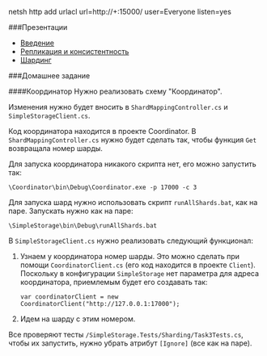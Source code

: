 netsh http add urlacl url=http://+:15000/ user=Everyone listen=yes

###Презентации

* [Введение](https://github.com/konturschool/05-databases/raw/master/Презентации/Introduction.pdf)
* [Репликация и консистентность](https://github.com/konturschool/05-databases/raw/master/Презентации/Replication&Consistency.pptx)
* [Шардинг](https://github.com/konturschool/05-databases/raw/master/Презентации/Sharding.pdf)


###Домашнее задание

####Координатор
Нужно реализовать схему "Координатор".

Изменения нужно будет вносить в `ShardMappingController.cs` и `SimpleStorageClient.cs`.

Код координатора находится в проекте Coordinator. В `ShardMappingController.cs` нужно будет сделать так, чтобы функция `Get` возвращала номер шарды.

Для запуска координатора никакого скрипта нет, его можно запустить так:

```
\Coordinator\bin\Debug\Coordinator.exe -p 17000 -c 3
```

Для запуска шард нужно использовать скрипт `runAllShards.bat`, как на паре. Запускать нужно как на паре:

```
\SimpleStorage\bin\Debug\runAllShards.bat
```

В `SimpleStorageClient.cs` нужно реализовать следующий функционал:
1. Узнаем у координатора номер шарды. Это можно сделать при помощи `CoordinatorClient.cs` (его код находится в проекте `Client`). Поскольку в конфигурации `SimpleStorage` нет параметра для адреса координатора, приемлемым будет его создавать так:
    ```
    var coordinatorClient = new CoordinatorClient("http://127.0.0.1:17000");
    ```
2. Идем на шарду с этим номером.

Все проверяют тесты `/SimpleStorage.Tests/Sharding/Task3Tests.cs`, чтобы их запустить, нужно убрать атрибут `[Ignore]` (все как на паре).
